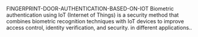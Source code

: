 FINGERPRINT-DOOR-AUTHENTICATION-BASED-ON-IOT
Biometric authentication using IoT (Internet of Things) is a security method that combines biometric recognition techniques with IoT devices to improve access control, identity verification, and security. in different applications..
